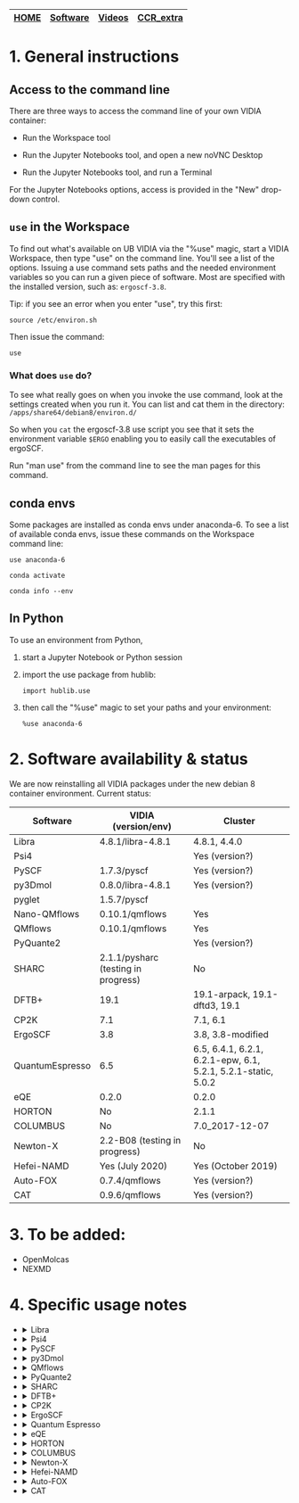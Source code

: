 | [HOME](README.md) |  [Software](Software.md)   |    [Videos](Videos.md)              |        [CCR_extra](CCR_extra)       |
| -------- | ----------------------------------- | ----------------------------------- | ----------------------------------- |



# 1. General instructions

## Access to the command line

There are three ways to access the command line of your own VIDIA container:

- Run the Workspace tool

- Run the Jupyter Notebooks tool, and open a new noVNC Desktop

- Run the Jupyter Notebooks tool, and run a Terminal 

For the Jupyter Notebooks options, access is provided in the "New" drop-down control.

## `use` in the Workspace

To find out what's available on UB VIDIA via the "%use" magic, start a VIDIA Workspace, then type
"use" on the command line. You'll see a list of the options. Issuing a use command sets paths and the needed
environment variables so you can run a given piece of software. Most are specified with the
installed version, such as: `ergoscf-3.8`.

Tip: if you see an error when you enter "use", try this first:

`source /etc/environ.sh`

Then issue the command:

`use`

### What does `use` do?

To see what really goes on when you invoke the use command, look at the settings created when you run
it. You can list and cat them in the directory: `/apps/share64/debian8/environ.d/`

So when you `cat` the ergoscf-3.8 use script you see that it sets the environment variable `$ERGO`
enabling you to easily call the executables of ergoSCF.

Run "man use" from the command line to see the man pages for this command.

## conda envs

Some packages are installed as conda envs under anaconda-6. To see a list of available conda envs, issue these commands on the Workspace command line:

`use anaconda-6`

`conda activate`

`conda info --env`

## In Python

To use an environment from Python, 

1. start a Jupyter Notebook or Python session 

1. import the use package from hublib:

    `import hublib.use`

1. then call the "%use" magic to set your paths and your environment:

    `%use anaconda-6`


# 2. Software availability & status

We are now reinstalling all VIDIA packages under the new debian 8 container environment. Current status:

|   Software                     |         VIDIA (version/env)               |         Cluster              |
| ----------                     | ---------------------------- | ---------------------------- |
|  Libra                         | 4.8.1/libra-4.8.1                 |  4.8.1, 4.4.0                  |
|  Psi4                          |                |  Yes (version?)                  |
|  PySCF                         |  1.7.3/pyscf              |  Yes (version?)                  |
|  py3Dmol                       |  0.8.0/libra-4.8.1              |  Yes (version?)                  |
|  pyglet                       |  1.5.7/pyscf              |                    |
|  Nano-QMflows                  |           0.10.1/qmflows         |         Yes                  |
|  QMflows                  |           0.10.1/qmflows         |         Yes                  |
|  PyQuante2                     |                |  Yes (version?)                  |
|  SHARC                         |           2.1.1/pysharc (testing in progress)                |         No                   |
|  DFTB+                         |   19.1         |  19.1-arpack, 19.1-dftd3, 19.1     |
|  CP2K                          |        7.1        |  7.1, 6.1     |
|  ErgoSCF                       |        3.8                    |  3.8, 3.8-modified    |
|  QuantumEspresso               | 6.5 |  6.5, 6.4.1, 6.2.1, 6.2.1-epw, 6.1, 5.2.1, 5.2.1-static, 5.0.2    |
|  eQE                           | 0.2.0   |  0.2.0    |
|  HORTON                        | No   |  2.1.1    |
|  COLUMBUS                      | No   | 7.0_2017-12-07 |
|  Newton-X                      | 2.2-B08 (testing in progress)  |  No |
|  Hefei-NAMD                    | Yes (July 2020) |  Yes (October 2019) |
|  Auto-FOX                    | 0.7.4/qmflows   |  Yes (version?) |
|  CAT                    | 0.9.6/qmflows   |  Yes (version?) |


# 3. To be added:

- OpenMolcas
- NEXMD


# 4. Specific usage notes


* <details>
  <summary>Libra</summary>  
  Description:

  VIDIA:

    `use libra-4.8.1`

  Cluster:

    `module load vidia/quantum-chemistry-py37-Fall2019`

  Notes:

  </details>

* <details>
  <summary>Psi4</summary>  
  Description:

  VIDIA:


  Cluster:

    `module load vidia/quantum-chemistry-py37-Fall2019`

  Notes:

  </details>

* <details>
  <summary>PySCF</summary>  
  Description:

  VIDIA:

    Any of the lines

    `use pyscf-pyglet`

    `conda activate pyscf`

  Cluster:

    `module load vidia/quantum-chemistry-py37-Fall2019`

  Notes:

  </details>

* <details>
  <summary>py3Dmol</summary>  
  Description:

  VIDIA:

    Any of the lines

    `use libra-4.8.1`

  Cluster:

    `module load vidia/quantum-chemistry-py37-Fall2019`

  Notes:

  </details>

* <details>
  <summary>QMflows</summary>  
  Description:

  VIDIA:

    Any of the lines

    `use nano-qmflows`

    `source activate qmflows`

  Cluster:

    `module load vidia/quantum-chemistry-py37-Fall2019`

  Notes:

  </details>

* <details>
  <summary>PyQuante2</summary>  
  Description: 

  VIDIA:


  Cluster:

    Any of the lines

    `module load vidia/quantum-chemistry-py37-Fall2019`

  Notes: requires Python 2    

  </details>

* <details>
  <summary>SHARC</summary>  
  Description:

  VIDIA:

    Any of the lines

    `use sharc-2.1.1`

  Cluster:

    N/A

  Notes: doesn't include PySHARC

  [SHARC Documentation](https://sharc-md.org)

  </details>

* <details>
  <summary>DFTB+</summary>  
  Description:

  VIDIA:

    Any of the lines

    `use dftbplus-19.1` - with dftd3 and arpack

    `use dftbplus-pre-19.1` - precompiled

  Cluster:  

    Any of the lines

    `module load dftbplus/19.1-arpack` - a version for TD-DFTB+ calculations, but not parallel

    `module load dftbplus/19.1-dftd3` - a version that includes Grimme's dispersion

    `module load dftbplus/19.1` - a generic version (parallel)

  Notes:   

  [DFTB+ Documentation](https://dftbplus.org)

  </details>

* <details>
  <summary>CP2K</summary>  
  Description:

  VIDIA:

    `use cp2k-7.1.0`

  Cluster:

    Any of the lines

    `cp2k/6.1-precompiled`

    `cp2k/7.1-precompiled`

  Notes: 

  [CP2K Open Source Molecular Dynamics](http://www.cp2k.org)

  </details>

* <details>
  <summary>ErgoSCF</summary>  
  Description: 

  VIDIA:

    `use ergoscf-3.8` - default version

  Cluster:

    Any of the lines

    `module load ergoscf/3.8` - this is the default version

    `module load ergoscf/3.8-vidia` - this is the version with the corrected code needed for NAC calculations!

  Notes: 

  Installed with openMP support.

  [ErgoSCF Manual](http://www.ergoscf.org/index.php)

  </details>

* <details>
  <summary>Quantum Espresso</summary>  
  Description:

  VIDIA:

    `use qe-6.5`

  Cluster:

    Any of the lines

    `module load espresso/5.0.2`

    `module load espresso/5.1.1-static`

    `module load espresso/5.2.1`

    `module load espresso/6.1`

    `module load espresso/6.2.1-epw`

    `module load espresso/6.2.1`

    `module load espresso/6.4.1`

    `module load espresso/6.5`

  Notes: 

  Installed with openMP support.

  [QuantumEspresso Manual](https://www.quantum-espresso.org)

  </details>

* <details>
  <summary>eQE</summary>  
  Description: Embedded Quantum Espresso

  VIDIA:

    `use eqe-0.2.0`


  Cluster:

    Any of the lines

    `module load eqe/0.2.0`

  Notes: 

  [eQE Manual](http://eqe.rutgers.edu/manual.html)

  Installed with openMP support.
  
  Features installed on VIDIA:
  - basic code for scf, structure optimization, MD (pw)
  - postprocessing programs (pp)
  - CP code: CP MD with ultrasoft pseudopotentials (cp)

  </details>

* <details>
  <summary>HORTON</summary>  
  Description: 

  VIDIA:

    N/A

  Cluster:

    Any of the lines

    `module load horton/2.1.1`

  Notes: 

  </details>

* <details>
  <summary>COLUMBUS</summary>  
  Description: 

  VIDIA:

    N/A

  Cluster:

    Any of the lines

    `module columbus/7.0_2017-12-07-bin`

  Notes: 

  </details>

* <details>
  <summary>Newton-X</summary>  
  Description: 

  VIDIA:

    Any of the lines

    `use newton-x`

  Cluster:

    N/A

  Notes: 

  [Newton-X Documentation](http://www.newtonx.org)

  </details>

* <details>
  <summary>Hefei-NAMD</summary>  
  Description: 

  VIDIA:

    Any of the lines 

    `use hefei-namd`

  Cluster:

    Any of the lines

    `module load hefei-namd`

  Notes: 

  No versions of this code are tagged, so entries in the table above is labeled with date downloaded/compiled.

  The `namd` code is presently installed.

  [Hefei-NAMD Documentation](http://staff.ustc.edu.cn/~zhaojin/code.html)

  [Hefei-NAMD Presentation](http://home.ustc.edu.cn/~zqj/code/namd.pdf)

  </details>


* <details>
  <summary>Auto-FOX</summary>  
  Description: 

  VIDIA:

    Any of the lines

    `conda activate nano-qmflows`

    `use qmflows`

  Cluster:

    N/A

  Notes: 

  [Auto-FOX Documentation](https://auto-fox.readthedocs.io/en/latest/)

  </details>

* <details>
  <summary>CAT</summary>  
  Description: 

  VIDIA:

    Any of the lines

    `conda activate nano-qmflows`

    `use qmflows`

  Cluster:

    N/A

  Notes: 

  [CAT Documentation](https://cat.readthedocs.io/en/latest/)

  </details>
